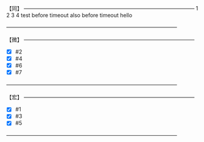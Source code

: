 【同】
————————————————————————————————
1 2 3 4 test before timeout also before timeout hello

————————————————————————————————

【微】
————————————————————————————————

- [x] #2
- [x] #4
- [x] #6
- [x] #7

————————————————————————————————

【宏】
————————————————————————————————

- [x] #1
- [x] #3
- [x] #5

————————————————————————————————
